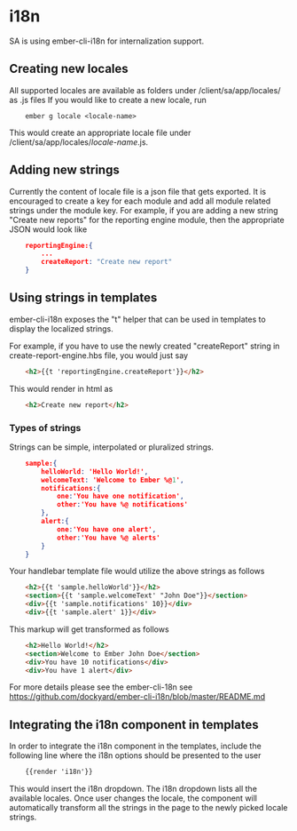 # i18n

SA is using ember-cli-i18n for internalization support.

## Creating new locales

All supported locales are available as folders under /client/sa/app/locales/ as <locale-name>.js files
If you would like to create a new locale, run

```
    ember g locale <locale-name>
```

This would create an appropriate locale file under /client/sa/app/locales/*locale-name*.js.

## Adding new strings

Currently the content of locale file is a json file that gets exported. It is encouraged to create a key for each module and add all
module related strings under the module key. For example, if you are adding a new string  "Create new reports" for the reporting engine
module, then the appropriate JSON would look like

```json
    reportingEngine:{
        ...
        createReport: "Create new report"
    }
```

## Using strings in templates

ember-cli-i18n exposes the "t" helper that can be used in templates to display the localized strings.

For example, if you have to use the newly created "createReport" string in create-report-engine.hbs file, you would just say

```html
    <h2>{{t 'reportingEngine.createReport'}}</h2>
```

This would render in html as

```html
    <h2>Create new report</h2>
```

### Types of strings

Strings can be simple, interpolated or pluralized strings.

```json
	sample:{
        helloWorld: 'Hello World!',
		welcomeText: 'Welcome to Ember %@1',
		notifications:{
	        one:'You have one notification',
	        other:'You have %@ notifications'
	    },
        alert:{
	        one:'You have one alert',
	        other:'You have %@ alerts'
        }
	}
```

Your handlebar template file would utilize the above strings as follows

``` html
    <h2>{{t 'sample.helloWorld'}}</h2>
    <section>{{t 'sample.welcomeText' "John Doe"}}</section>
    <div>{{t 'sample.notifications' 10}}</div>
    <div>{{t 'sample.alert' 1}}</div>
````

This markup will get transformed as follows

````html
    <h2>Hello World!</h2>
    <section>Welcome to Ember John Doe</section>
    <div>You have 10 notifications</div>
    <div>You have 1 alert</div>
````
For more details please see the ember-cli-18n see https://github.com/dockyard/ember-cli-i18n/blob/master/README.md


## Integrating the i18n component in templates

In order to integrate the i18n component in the templates, include the following line where the i18n options should be
presented to the user

```html
    {{render 'i18n'}}
```

This would insert the i18n dropdown. The i18n dropdown lists all the available locales.
Once user changes the locale, the component will automatically transform all the strings in the page to
the newly picked locale strings.
